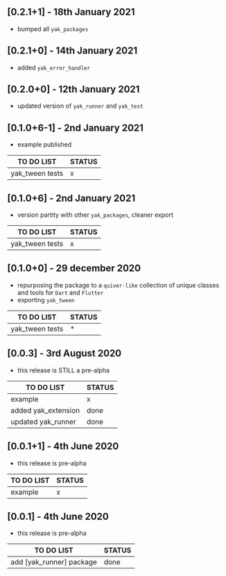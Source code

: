 ## [0.2.1+1] - 18th January 2021

* bumped all `yak_packages`

## [0.2.1+0] - 14th January 2021

* added `yak_error_handler`

## [0.2.0+0] - 12th January 2021

* updated version of `yak_runner` and `yak_test`

## [0.1.0+6-1] - 2nd January 2021

* example published 

| TO DO LIST | STATUS  |
|--------|-----|
| yak_tween tests| x | 

## [0.1.0+6] - 2nd January 2021

* version partity with other `yak_packages`, cleaner export

| TO DO LIST | STATUS  |
|--------|-----|
| yak_tween tests| x | 


## [0.1.0+0] - 29 december 2020

* repurposing the package to a `quiver-like` collection of unique classes and tools for `Dart` and `Flutter`
* exporting `yak_tween`

| TO DO LIST | STATUS  |
|--------|-----|
| yak_tween tests| * | (* as I'm planning to refactor w/ null-safaty anyway, tests can wait for now)

 

## [0.0.3] - 3rd August 2020

* this release is STILL a pre-alpha

| TO DO LIST | STATUS  |
|--------|-----|
| example| x |
| added yak_extension| done |
| updated yak_runner| done |


## [0.0.1+1] - 4th June 2020

* this release is pre-alpha

| TO DO LIST | STATUS  |
|--------|-----|
| example| x |


## [0.0.1] - 4th June 2020

* this release is pre-alpha

| TO DO LIST | STATUS |
|--------|-----|
| add [yak_runner] package| done |